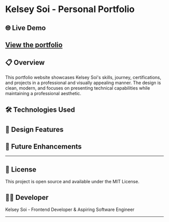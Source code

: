 
# Kelsey Soi - Personal Portfolio

## 🌐 Live Demo

[View the portfolio]()
---
## 📋 Overview

This portfolio website showcases Kelsey Soi's skills, journey, certifications, and projects in a professional and visually appealing manner. The design is clean, modern, and focuses on presenting technical capabilities while maintaining a professional aesthetic.

## 🛠️ Technologies Used

## 🎨 Design Features

## 🌟 Future Enhancements

---
## 📄 License

This project is open source and available under the MIT License.

## 👨‍💻 Developer

Kelsey Soi - Frontend Developer & Aspiring Software Engineer

---

